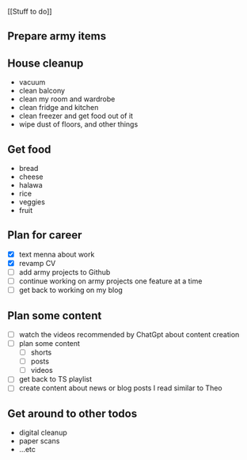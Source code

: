 [[Stuff to do]]

## Prepare army items

## House cleanup

- vacuum
- clean balcony
- clean my room and wardrobe
- clean fridge and kitchen
- clean freezer and get food out of it
- wipe dust of floors, and other things

## Get food

- bread
- cheese
- halawa
- rice
- veggies
- fruit

## Plan for career

- [x] text menna about work
- [x] revamp CV
- [ ] add army projects to Github
- [ ] continue working on army projects one feature at a time
- [ ] get back to working on my blog

## Plan some content

- [ ] watch the videos recommended by ChatGpt about content creation
- [ ] plan some content
	- [ ] shorts
	- [ ] posts
	- [ ] videos
- [ ] get back to TS playlist
- [ ] create content about news or blog posts I read similar to Theo

## Get around to other todos

- digital cleanup
- paper scans
- …etc
